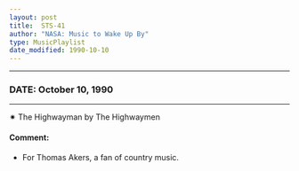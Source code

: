 ```yaml
---
layout: post
title:  STS-41
author: "NASA: Music to Wake Up By"
type: MusicPlaylist
date_modified: 1990-10-10
---
```


----
### DATE: October 10, 1990
----
✷ The Highwayman by The Highwaymen

#### Comment:
* For Thomas Akers, a fan of country music.
